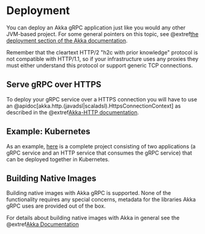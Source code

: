 # Deployment

You can deploy an Akka gRPC application just like you would any other JVM-based project. For some general pointers on this topic, see @extref[the deployment section of the Akka documentation](akka:additional/deploying.html).

Remember that the cleartext HTTP/2 "h2c with prior knowledge" protocol is not compatible with HTTP/1.1, so if your infrastructure uses any proxies they must either understand this protocol or support generic TCP connections.

## Serve gRPC over HTTPS

To deploy your gRPC service over a HTTPS connection you will have to use an @apidoc[akka.http.(javadsl|scaladsl).HttpsConnectionContext] as described in the @extref[Akka-HTTP documentation](akka-http:server-side/server-https-support.html).

## Example: Kubernetes

As an example, [here](https://developer.lightbend.com/start/?group=akka&project=akka-grpc-sample-kubernetes-scala) is a complete project consisting of two applications (a gRPC service and an HTTP service that consumes the gRPC service) that can be deployed together in Kubernetes.

## Building Native Images

Building native images with Akka gRPC is supported. None of the functionality requires any special concerns, metadata
for the libraries Akka gRPC uses are provided out of the box.

For details about building native images with Akka in general see the @extref[Akka Documentation](akka:additional/native-image.html)
